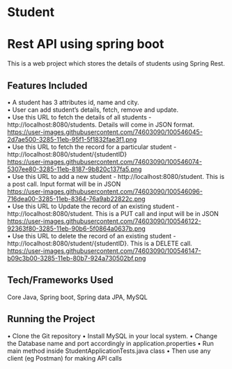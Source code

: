 # Student
# Rest API using spring boot
This is a web project which stores the details of students using Spring Rest.

## Features Included
•	A student has 3 attributes id, name and city.  
•	User can add student’s details, fetch, remove and update.  
•	Use this URL to fetch the details of all students - http://localhost:8080/students. Details will come in JSON format.  
https://user-images.githubusercontent.com/74603090/100546045-2d7ae500-3285-11eb-95f1-5f1832fae3f1.png  
•	Use this URL to fetch the record for a particular student - http://localhost:8080/student/{studentID}  
https://user-images.githubusercontent.com/74603090/100546074-5307ee80-3285-11eb-8187-9b820c137fa5.png   
•	Use this URL to add a new student - http://localhost:8080/student. This is a post call. Input format will be in JSON   
https://user-images.githubusercontent.com/74603090/100546096-716dea00-3285-11eb-8364-76a9ab22822c.png    
•	Use this URL to Update the record of an existing student - http://localhost:8080/student. This is a PUT call and input will be in JSON    
 https://user-images.githubusercontent.com/74603090/100546122-92363f80-3285-11eb-90b6-5f0864a0637b.png    
•	Use this URL to delete the record of an existing student - http://localhost:8080/student/{studentID}. This is a DELETE call.   
 https://user-images.githubusercontent.com/74603090/100546147-b09c3b00-3285-11eb-80b7-924a730502bf.png    

## Tech/Frameworks Used
Core Java, Spring boot, Spring data JPA, MySQL

## Running the Project
•	Clone the Git repository
•	Install MySQL in your local system.
•	Change the Database name and port accordingly in application.properties
•	Run main method inside StudentApplicationTests.java class
•	Then use any client (eg Postman) for making API calls

 


